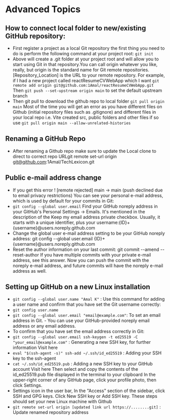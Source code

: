 # Advanced Topics

## How to connect local folder to new/existing GitHub repository:

- First register a project as a local Git repository the first thing you need to do is perform the following command at your project root: `git init`
- Above will create a .git folder at your project root and will allow you to start using Git in that repository.You can call origin whatever you like, really, but origin is the standard name for Git remote repositories. [Repository_Location] is the URL to your remote repository. For example, if I had a new project called reactResumeCVWebApp which I want `git remote add origin git@github.com:1Amal/reactResumeCVWebApp.git` Then `git push --set-upstream origin main` to set the default upstream branch
- Then git pull to download the github repo to local folder `git pull origin main` Most of the time you will get an error as you have different files on Github (initial repository files such as .gitignore) and different files in your local repo i.e. Vite created src, public folders and other files if so use `git pull origin main --allow-unrelated-histories`

## Renaming a GitHub Repo

- After renaming a Github repo make sure to update the Local clone to direct to correct repo URLgit remote set-url origin git@github.com:1Amal/TechLexicon.git

## Public e-mail address change

- If you get this error ! [remote rejected] main -> main (push declined due to email privacy restrictions) You can see your personal e-mail address, which is used by default for your commits in Git:
- `git config --global user.email` Find your GitHub noreply address in your GitHub's Personal Settings → Emails. It's mentioned in the description of the Keep my email address private checkbox. Usually, it starts with a unique identifier, plus your username:{ID}+{username}@users.noreply.github.com
- Change the global user e-mail address setting to be your GitHub noreply address: git config --global user.email {ID}+{username}@users.noreply.github.com
- Reset the author information on your last commit: git commit --amend --reset-author If you have multiple commits with your private e-mail address, see this answer. Now you can push the commit with the noreply e-mail address, and future commits will have the noreply e-mail address as well.

## Setting up GitHub on a new Linux installation

- `git config --global user.name "Amal K"` : Use this command for adding a user name and confirm that you have set the Git username correctly:
- `git config user.name`
- `git config --global user.email "email@example.com"`: To set an email address in Git. - You can use your GitHub-provided noreply email address or any email address.
- To confirm that you have set the email address correctly in Git:
- `git config --global user.email ssh-keygen -t ed25519 -C "your_email@example.com"` : Generating a new SSH key, for further information Visit here
- `eval "$(ssh-agent -s)" ssh-add ~/.ssh/id_ed25519` : Adding your SSH key to the ssh-agent
- `cat ~/.ssh/id_ed25519.pub` : Adding a new SSH key to your GitHub account Visit here
  Then select and copy the contents of the id_ed25519.pub file displayed in the terminal to your clipboard In the upper-right corner of any GitHub page, click your profile photo, then click Settings.
- Settings icon in the user bar, In the "Access" section of the sidebar, click SSH and GPG keys. Click New SSH key or Add SSH key. These steps should set your new Linux machine with Github
- `git remote set-url origin [updated link url https://........git]` : Update renamed repository address
